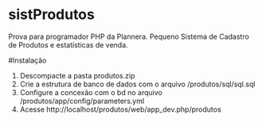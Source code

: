 # sistProdutos
Prova para programador PHP da Plannera.
Pequeno Sistema de Cadastro de Produtos e estatísticas de venda.

#Instalação
1. Descompacte a pasta produtos.zip
2. Crie a estrutura de banco de dados com o arquivo /produtos/sql/sql.sql
3. Configure a concexão com o bd no arquivo /produtos/app/config/parameters.yml
4. Acesse http://localhost/produtos/web/app_dev.php/produtos
